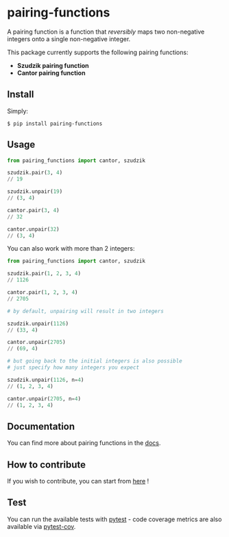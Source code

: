 # pairing-functions

A pairing function is a function that *reversibly* maps two non-negative integers onto a single non-negative integer.

This package currently supports the following pairing functions:

- **Szudzik pairing function**
- **Cantor pairing function**


Install
-------

Simply:
```shell script
$ pip install pairing-functions
```
 
Usage
-----
```python
from pairing_functions import cantor, szudzik

szudzik.pair(3, 4)  
// 19

szudzik.unpair(19)
// (3, 4)

cantor.pair(3, 4)  
// 32

cantor.unpair(32)
// (3, 4)
```

You can also work with more than 2 integers:

```python
from pairing_functions import cantor, szudzik

szudzik.pair(1, 2, 3, 4)
// 1126

cantor.pair(1, 2, 3, 4)
// 2705

# by default, unpairing will result in two integers

szudzik.unpair(1126)
// (33, 4)

cantor.unpair(2705)
// (69, 4)

# but going back to the initial integers is also possible
# just specify how many integers you expect

szudzik.unpair(1126, n=4)
// (1, 2, 3, 4)

cantor.unpair(2705, n=4)
// (1, 2, 3, 4)
```
    
Documentation
-------------
You can find more about pairing functions in the [docs](docs/pairing_functions.md).

How to contribute
-----------------
If you wish to contribute, you can start from [here](CONTRIBUTING.md) !

Test
----
You can run the available tests with [pytest](https://docs.pytest.org/en/latest/) - code coverage metrics are also available via [pytest-cov](https://github.com/pytest-dev/pytest-cov).